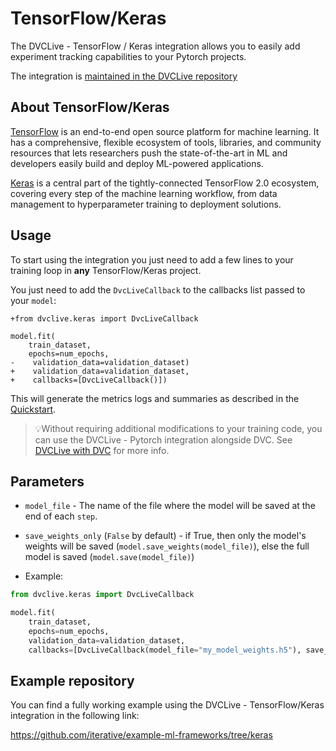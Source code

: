 # TensorFlow/Keras

The DVCLive - TensorFlow / Keras integration allows you to easily add experiment
tracking capabilities to your Pytorch projects.

The integration is
[maintained in the DVCLive repository](https://github.com/iterative/dvclive/blob/master/dvclive/keras.py)

## About TensorFlow/Keras

[TensorFlow](https://www.tensorflow.org/) is an end-to-end open source platform
for machine learning. It has a comprehensive, flexible ecosystem of tools,
libraries, and community resources that lets researchers push the
state-of-the-art in ML and developers easily build and deploy ML-powered
applications.

[Keras](https://keras.io/) is a central part of the tightly-connected TensorFlow
2.0 ecosystem, covering every step of the machine learning workflow, from data
management to hyperparameter training to deployment solutions.

## Usage

To start using the integration you just need to add a few lines to your training
loop in **any** TensorFlow/Keras project.

You just need to add the `DvcLiveCallback` to the callbacks list passed to your
`model`:

```git
+from dvclive.keras import DvcLiveCallback

model.fit(
    train_dataset,
    epochs=num_epochs,
-    validation_data=validation_dataset)
+    validation_data=validation_dataset,
+    callbacks=[DvcLiveCallback()])
```

This will generate the metrics logs and summaries as described in the
[Quickstart](/docs/dvclive/user-guide/quickstart#outputs).

> 💡Without requiring additional modifications to your training code, you can
> use the DVCLive - Pytorch integration alongside DVC. See
> [DVCLive with DVC](/doc/dvclive/user-guide/dvclive-with-dvc) for more info.

## Parameters

- `model_file` - The name of the file where the model will be saved at the end
  of each `step`.

- `save_weights_only` (`False` by default) - if True, then only the model's
  weights will be saved (`model.save_weights(model_file)`), else the full model
  is saved (`model.save(model_file)`)

- Example:

```python
from dvclive.keras import DvcLiveCallback

model.fit(
    train_dataset,
    epochs=num_epochs,
    validation_data=validation_dataset,
    callbacks=[DvcLiveCallback(model_file="my_model_weights.h5"), save_weights_only=True])
```

## Example repository

You can find a fully working example using the DVCLive - TensorFlow/Keras
integration in the following link:

https://github.com/iterative/example-ml-frameworks/tree/keras
